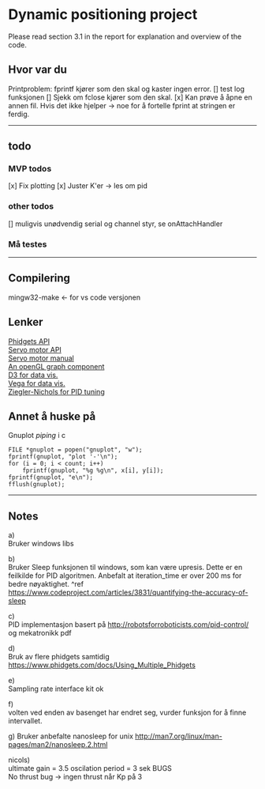 # Dynamic positioning project

Please read section 3.1 in the report for explanation and overview of the code. 

## Hvor var du

Printproblem:
    fprintf kjører som den skal og kaster ingen error.
    [] test log funksjonen
    [] Sjekk om fclose kjører som den skal.
    [x] Kan prøve å åpne en annen fil.
    Hvis det ikke hjelper -> noe for å fortelle fprint at stringen er ferdig.
    

------------------------

## todo

### MVP todos

[x] Fix plotting
[x] Juster K'er -> les om pid

### other todos

[] muligvis unødvendig serial og channel styr, se onAttachHandler

### Må testes

------------------------

## Compilering

mingw32-make <- for vs code versjonen

## Lenker

[Phidgets API](https://www.phidgets.com/?view=api)  
[Servo motor API](https://www.phidgets.com/?tier=3&prodid=0)  
[Servo motor manual](https://www.phidgets.com/productfiles/1000/1000_0/Documentation/1000_0_Product_Manual.pdf)  
[An openGL graph component](https://www.codeproject.com/Articles/16830/A-Lightweight-Real-time-OpenGL-Graph-Component)   
[D3 for data vis.](https://d3js.org/)  
[Vega for data vis.](https://vega.github.io/vega/examples/line-chart/)   
[Ziegler-Nichols for PID tuning](https://en.wikipedia.org/wiki/Ziegler%E2%80%93Nichols_method)  

## Annet å huske på 

Gnuplot _piping_ i c

```
FILE *gnuplot = popen("gnuplot", "w");
fprintf(gnuplot, "plot '-'\n");
for (i = 0; i < count; i++)
    fprintf(gnuplot, "%g %g\n", x[i], y[i]);
fprintf(gnuplot, "e\n");
fflush(gnuplot);
```

------------------------

## Notes

a)  
Bruker windows libs

b)  
Bruker Sleep funksjonen til windows, som kan være upresis. Dette er en feilkilde for PID algoritmen. 
Anbefalt at iteration_time er over 200 ms for bedre nøyaktighet. 
^ref <https://www.codeproject.com/articles/3831/quantifying-the-accuracy-of-sleep>

c)  
PID implementasjon basert på <http://robotsforroboticists.com/pid-control/> og mekatronikk pdf

d)  
Bruk av flere phidgets samtidig <https://www.phidgets.com/docs/Using_Multiple_Phidgets>

e)  
Sampling rate interface kit ok

f)  
volten ved enden av basenget har endret seg, vurder funksjon for å finne intervallet.

g)
Bruker anbefalte nanosleep for unix <http://man7.org/linux/man-pages/man2/nanosleep.2.html>

nicols)  
ultimate gain = 3.5
oscilation period = 3 sek
BUGS  
No thrust bug
    -> ingen thrust når Kp på 3
